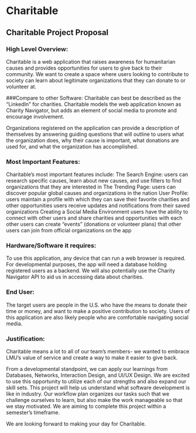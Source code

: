 # Charitable

## Charitable Project Proposal

### High Level Overview:
Charitable is a web application that raises awareness for humanitarian causes and provides opportunities for users to give back to their community. We want to create a space where users looking to contribute to society can learn about legitimate organizations that they can donate to or volunteer at.

###Compare to other Software:
Charitable can best be described as the “LinkedIn” for charities. Charitable models the web application known as Charity Navigator, but adds an element of social media to promote and encourage involvement. 

Organizations registered on the application can provide a description of themselves by answering guiding questions that will outline to users what the organization does, why their cause is important, what donations are used for, and what the organization has accomplished. 

### Most Important Features: 
Charitable’s most important features include: 
The Search Engine: 
users can research specific causes, learn about new causes, and use filters to find organizations that they are interested in
The Trending Page: 
users can discover popular global causes and organizations in the nation
User Profile: 
users maintain a profile with which they can save their favorite charities and other opportunities
users receive updates and notifications from their saved organizations
Creating a Social Media Environment
users have the ability to connect with other users and share charities and opportunities with each other
users can create “events” (donations or volunteer plans) that other users can join from official organizations on the app 

### Hardware/Software it requires:
To use this application, any device that can run a web browser is required. For developmental purposes, the app will need a database holding registered users as a backend. We will also potentially use the Charity Navigator API to aid us in accessing data about charities.

### End User:
The target users are people in the U.S. who have the means to donate their time or money, and want to make a positive contribution to society. Users of this application are also likely people who are comfortable navigating social media.  


### Justification:

Charitable means a lot to all of our team’s members- we wanted to embrace LMU’s value of service and create a way to make it easier to give back. 

From a developmental standpoint, we can apply our learnings from Databases, Networks, Interaction Design, and UI/UX Design. We are excited to use this opportunity to utilize each of our strengths and also expand our skill sets. This project will help us understand what software development is like in industry. Our workflow plan organizes our tasks such that we challenge ourselves to learn, but also make the work manageable so that we stay motivated. We are aiming to complete this project within a semester’s timeframe.

We are looking forward to making your day for Charitable.
